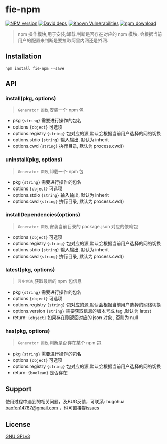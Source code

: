# fie-npm

[![NPM version][npm-image]][npm-url]
[![David deps][david-image]][david-url]
[![Known Vulnerabilities][snyk-image]][snyk-url]
[![npm download][download-image]][download-url]

[npm-image]: https://img.shields.io/npm/v/fie-npm.svg?style=flat-square
[npm-url]: https://npmjs.org/package/fie-npm
[david-image]: https://img.shields.io/david/cnpm/npminstall.svg?style=flat-square
[david-url]: https://david-dm.org/fieteam/fie-npm
[snyk-image]: https://snyk.io/test/npm/fie-npm/badge.svg?style=flat-square
[snyk-url]: https://snyk.io/test/npm/fie-npm
[download-image]: https://img.shields.io/npm/dm/fie-npm.svg?style=flat-square
[download-url]: https://npmjs.org/package/fie-npm

> npm 操作模块,用于安装,卸载,判断是否存在对应的 npm 模块, 会根据当前用户的配置来判断是要拉取阿里内网还是外网.

## Installation

```
npm install fie-npm --save
```

## API

### install(pkg, options)

> `Generator 函数`,安装一个 npm 包

- pkg `{string}` 需要进行操作的包名
- options `{object}` 可选项
- options.registry `{string}` 包对应的源,默认会根据当前用户选择的网络切换
- options.stdio `{string}` 输入输出, 默认为 inherit
- options.cwd `{string}` 执行目录, 默认为 process.cwd()



### uninstall(pkg, options)

> `Generator 函数`,卸载一个 npm 包

- pkg `{string}` 需要进行操作的包名
- options `{object}` 可选项
- options.stdio `{string}` 输入输出, 默认为 inherit
- options.cwd `{string}` 执行目录, 默认为 process.cwd()



### installDependencies(options)

> `Generator 函数`,安装当前目录的 package.json 对应的依赖包

- options `{object}` 可选项
- options.registry `{string}` 包对应的源,默认会根据当前用户选择的网络切换
- options.stdio `{string}` 输入输出, 默认为 inherit
- options.cwd `{string}` 执行目录, 默认为 process.cwd()

### latest(pkg, options)

> `异步方法`,获取最新的 npm 包信息

- pkg `{string}` 需要进行操作的包名
- options `{object}` 可选项
- options.registry `{string}` 包对应的源,默认会根据当前用户选择的网络切换
- options.version `{string}` 需要获取信息的版本号或 tag ,默认为 latest
- return: `{object}` 如果存在则返回对应的 json 对象 , 否则为 null


### has(pkg, options)

> `Generator 函数`,判断是否存在某个 npm 包

- pkg `{string}` 需要进行操作的包名
- options `{object}` 可选项
- options.registry `{string}` 包对应的源,默认会根据当前用户选择的网络切换
- return: `{boolean}` 是否存在



## Support

使用过程中遇到的相关问题，及BUG反馈，可联系: hugohua <baofen14787@gmail.com> ，也可直接提[issues](https://github.com/fieteam/fie/issues/new)

## License

[GNU GPLv3](LICENSE)

